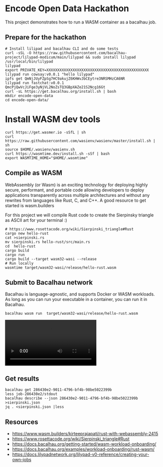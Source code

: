 # Encode Open Data Hackathon

This project demonstrates how to run a WASM container as a bacalhau job. 


## Prepare for the hackathon


````
# Install lilipad and bacalhau CLI and do some tests
curl -sSL -O https://raw.githubusercontent.com/bacalhau-project/lilypad-modicum/main/lilypad && sudo install lilypad /usr/local/bin/lilypad
lilypad
export PRIVATE_KEY=XXXXXXXXXXXXXXXXXXXXXXXXXXXXXXXXXXXXXXXXXXXXXXX
lilypad run cowsay:v0.0.1 "hello lilypad"
ipfs get QmNjJUyFZpSg7HC9akujZ6KHWvJbCEytre3NRSMHzCA6NR
lilypad run fastchat:v0.0.1 QmcPjQwVcJiFge3yNjVL2NoZsTQ3GBpXAZe21S2Ncg16Gt
curl -sL https://get.bacalhau.org/install.sh | bash
mkdir encode-open-data
cd encode-open-data/
````
# Install WASM dev tools
````
curl https://get.wasmer.io -sSfL | sh
curl https://raw.githubusercontent.com/wasienv/wasienv/master/install.sh | sh
source $HOME/.wasienv/wasienv.sh
curl https://wasmtime.dev/install.sh -sSf | bash
export WASMTIME_HOME="$HOME/.wasmtime"
````

## Compile as WASM

WebAssembly (or Wasm) is an exciting technology for deploying highly secure, performant, and portable code
allowing developers to deploy applications transparently across multiple architectures and without any rewrites from languages like Rust, C, and C++.
A good resource to get started is wasm.builders

For this project we will compile Rust code to create the Sierpinsky triangle as ASCII art for your terminal :)

````
# https://www.rosettacode.org/wiki/Sierpinski_triangle#Rust
cargo new hello-rust
cat >sierpinski.rs
mv sierpinski.rs hello-rust/src/main.rs
cd  hello-rust
cargo build
cargo run
cargo build --target wasm32-wasi --release
# Run locally
wasmtime target/wasm32-wasi/release/hello-rust.wasm
````
## Submit to Bacalhau network

Bacalhau is language-agnostic, and supports Docker or WASM workloads. As long as you can run your executable in a container, you can run it in Bacalhau.

````
bacalhau wasm run  target/wasm32-wasi/release/hello-rust.wasm 
````

![view](video/bacalhau-run.webm.mov)

## Get results
````
bacalhau get 286430e2-9011-4796-bf4b-98be5022399b
less job-286430e2/stdout 
bacalhau describe --json 286430e2-9011-4796-bf4b-98be5022399b >sierpinski.json
jq . <sierpinski.json |less
````


## Resources

- https://www.wasm.builders/kirteeprajapati/rust-with-webassembly-2415
- https://www.rosettacode.org/wiki/Sierpinski_triangle#Rust
- https://docs.bacalhau.org/getting-started/wasm-workload-onboarding/
- https://docs.bacalhau.org/examples/workload-onboarding/rust-wasm/
- https://docs.lilypadnetwork.org/lilypad-v0-reference/creating-your-own-jobs




